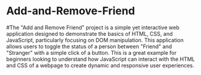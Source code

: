 # Add-and-Remove-Friend
#The "Add and Remove Friend" project is a simple yet interactive web application designed to demonstrate the basics of HTML, CSS, and JavaScript, particularly focusing on DOM manipulation. This application allows users to toggle the status of a person between "Friend" and "Stranger" with a simple click of a button. This is a great example for beginners looking to understand how JavaScript can interact with the HTML and CSS of a webpage to create dynamic and responsive user experiences.
